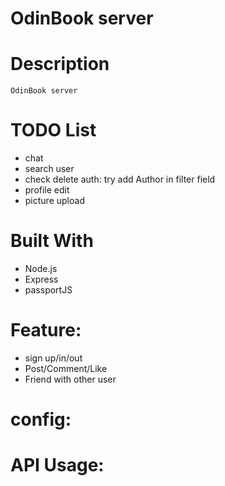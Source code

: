 # OdinBook server

# Description

    OdinBook server

# TODO List

-   chat
-   search user
-   check delete auth: try add Author in filter field
-   profile edit
-   picture upload

# Built With

-   Node.js
-   Express
-   passportJS

# Feature:

-   sign up/in/out
-   Post/Comment/Like
-   Friend with other user

# config:

# API Usage:
